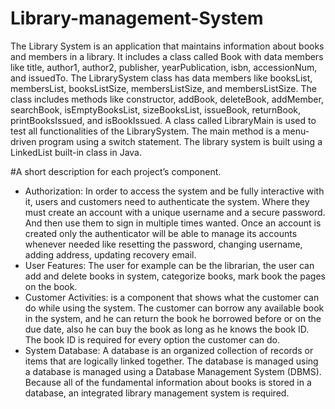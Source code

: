 # Library-management-System

The Library System is an application that maintains information about books and members in a library. It includes a class called Book with data members like title, author1, author2, publisher, yearPublication, isbn, accessionNum, and issuedTo. The LibrarySystem class has data members like booksList, membersList, booksListSize, membersListSize, and membersListSize. The class includes methods like constructor, addBook, deleteBook, addMember, searchBook, isEmptyBooksList, sizeBooksList, issueBook, returnBook, printBooksIssued, and isBookIssued. A class called LibraryMain is used to test all functionalities of the LibrarySystem. The main method is a menu-driven program using a switch statement. The library system is built using a LinkedList built-in class in Java.

#A short description for each project’s component.
- Authorization: In order to access the system and be fully interactive with it, users and customers need to authenticate the system. Where they must create an account with a unique username and a secure password. And then use them to sign in multiple times wanted. Once an account is created only the authenticator will be able to manage its accounts whenever needed like resetting the password, changing username, adding address, updating recovery email.
- User Features: The user for example can be the librarian, the user can add and delete books in system, categorize books, mark book the pages on the book.
- Customer Activities: is a component that shows what the customer can do while using the system. The customer can borrow any available book in the system, and he can return the book he borrowed before or on the due date, also he can buy the book as long as he knows the book ID. The book ID is required for every option the customer can do.
- System Database: A database is an organized collection of records or items that are logically linked together. The database is managed using a database is managed using a Database Management System (DBMS). Because all of the fundamental information about books is stored in a database, an integrated library management system is required.
